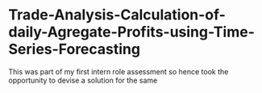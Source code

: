 # Trade-Analysis-Calculation-of-daily-Agregate-Profits-using-Time-Series-Forecasting
This was part of my first intern role assessment so hence took the opportunity to devise a solution for the same
